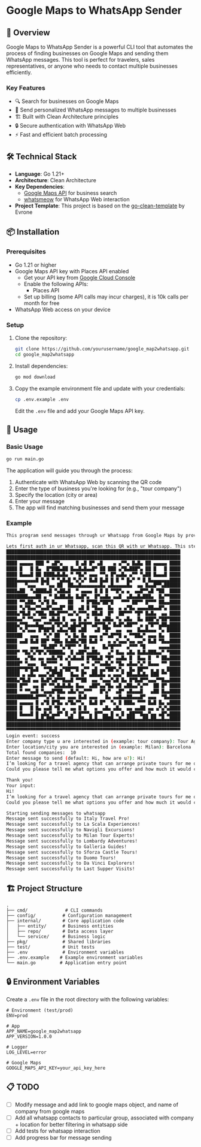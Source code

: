 # Google Maps to WhatsApp Sender

## 🚀 Overview

Google Maps to WhatsApp Sender is a powerful CLI tool that automates the process of finding businesses on Google Maps and sending them WhatsApp messages. This tool is perfect for travelers, sales representatives, or anyone who needs to contact multiple businesses efficiently.

### Key Features

- 🔍 Search for businesses on Google Maps
- 💬 Send personalized WhatsApp messages to multiple businesses
- 🏗 Built with Clean Architecture principles
- 🔒 Secure authentication with WhatsApp Web
- ⚡ Fast and efficient batch processing

## 🛠 Technical Stack

- **Language**: Go 1.21+
- **Architecture**: Clean Architecture
- **Key Dependencies**:
  - [Google Maps API](https://developers.google.com/maps/documentation/places/web-service/overview) for business search
  - [whatsmeow](https://github.com/tulir/whatsmeow) for WhatsApp Web interaction
- **Project Template**: This project is based on the [go-clean-template](https://github.com/evrone/go-clean-template) by Evrone

## 📦 Installation

### Prerequisites

- Go 1.21 or higher
- Google Maps API key with Places API enabled
  - Get your API key from [Google Cloud Console](https://console.cloud.google.com/)
  - Enable the following APIs:
    - Places API
  - Set up billing (some API calls may incur charges), it is 10k calls per month for free
- WhatsApp Web access on your device

### Setup

1. Clone the repository:
   ```bash
   git clone https://github.com/yourusername/google_map2whatsapp.git
   cd google_map2whatsapp
   ```

2. Install dependencies:
   ```bash
   go mod download
   ```

3. Copy the example environment file and update with your credentials:
   ```bash
   cp .env.example .env
   ```
   Edit the `.env` file and add your Google Maps API key.

## 🚀 Usage

### Basic Usage

```bash
go run main.go
```

The application will guide you through the process:
1. Authenticate with WhatsApp Web by scanning the QR code
2. Enter the type of business you're looking for (e.g., "tour company")
3. Specify the location (city or area)
4. Enter your message
5. The app will find matching businesses and send them your message

### Example

```bash
This program send messages through ur Whatsapp from Google Maps by provided location

Lets first auth in ur Whatsapp, scan this QR with ur Whatsapp. This step could be skipped if u already logged in
█████████████████████████████████████████████████████████████████
█████████████████████████████████████████████████████████████████
████ ▄▄▄▄▄ ███ ▀ ▄█▀▄     █ ▄█ █▀ ▄█    ▄ ▄▀▀▄ █▄█▄ ██ ▄▄▄▄▄ ████
████ █   █ █▄  █▀███▄██ █▄▄█▄█▄▄█▀ ██ ███ ▄▀█▄███▀▄ ██ █   █ ████
████ █▄▄▄█ ██ ████▄█▄█▄ ▀ ▀█▄▀ ▄▄▄ ▀▀▄ █▀▄▄█▄ ▄▀▀ ▀▄██ █▄▄▄█ ████
████▄▄▄▄▄▄▄█ █▄█ ▀ ▀▄█▄█ ▀▄▀▄▀ █▄█ █▄█ █ █ ▀ █▄▀ ▀ █ █▄▄▄▄▄▄▄████
████   ▀▄▄▄  ▀ ▀▄▄ ██  ██▄▄█▄▄▄▄▄▄▄█▄ ▄█▄▄▄▄▄█▄  ▄▄ █▄▄█▀▀▄██████
████▄██  ▀▄████▄█ ▀▄██▄█  ▀ ▄▄▄▄ █ █ █ ▀▀█▀▄ ▄  ▄▄█▀▀▄█ ▀██  ████
████████▄▄▄██ ▄ ▀ █▄██▄█▄ █▄█▀▄  █▀▄▄█▄ ▄▄█  ▄█▄▄█▄███▄  █▄▀▀████
████ ▀▀▄██▄ ▀▄▀█ █▄    ██   ▀ █▀██▄▀██▀█   ▀▀▀ ██▀▀ █▀▀▀ ██▄▄████
████ ▀▄▀█▄▄▀▀▄▄█▀▄▄▄█▀ ██  ▄█ █ ▀█▄▄  █▄  ▄ ▄▀█▄ ▄▄▄▄██▄▄█▀▄ ████
████▄▀█▄█ ▄▀██▄ ██▄█▀▀▀▄▄▀▄▀▀▀▄ ██▄█  █▀  ██▀▀▀ ▀█▀ █▄█▄  ▄▄ ████
████▄▄▀ ▀▀▄▄▄▀▀ ▄█▄█ █  ▄▄ █ ▄▀  █▄ ▄██▄ ▀▄ ▄█▄  █▄ ███▀▄▀██▀████
████▄▀▀█▄▄▄█▄▄▀▀▀▄▀█▀▄█ ▄█▄█▀█▀▀▄█▀▀█▄▀ █▄█▀▄██▀▀ ▄ ▄▀█▀▀▄██▄████
████ ▀▄▀▄▄▄ █▀██▀█ ▄█▄▄▀██ ▄██   ▄█ ▀█▀  ▄▄  ▄▄  █▄▄█▄▄▄ ▀▄ █████
██████   ▄▄▄  ▀▄▀ ██  ▀▄ █▄ █▄ ▄▄▄ ▄▀▀▄█▀▀█ ▄ ▀▀██▄▀ ▄▄▄ █▄  ████
████ ▄▄█ █▄█ ██▀ ▀██▄ █▄██▄▀██ █▄█ ▀  ▄ ▄▀▄▄▄▀▄▄ ▄▄▀ █▄█ ▀█▄▄████
████     ▄▄▄ ▀█▄██▀ ▀▄▀█▀▀ ▀ █▄ ▄   █▄▀█▀▀▀  ▄▀▀▀ ▀█     ▄▄▄▄████
████▀ ▀█▄▀▄▀█▀▄▀█████▄  █ ▄██▀▄▄██▄   ▄▀ █▄▄ ▄█▄ █▄█▄███▄▄▀ ▀████
████▄  ▄▀█▄ ▄▄ ▄▄█▄▀█ ▄▀▄█▄▄█ █▀██▄█ ▀█▀ ▄▄█▄ █  █▄▄ █  ▀ ██▄████
█████▀ ▀▄▄▄  █▄▀▀▀▀ ▄  █    ▄ ▀ ▄▀▀▄▄█▄▀ ▀█▄ ▄█▄▄▀▄▀ █▄▄▄ ▀▀ ████
█████▀▀█▀█▄█  ▀▀█▄█ ▄▀██▀▀█ ▄▀▀ ▄█ ▄▄▀██▀▄▀▄  █▄ ██▀▀ ▄ ▄ ▄ █████
█████ ▄ ▄█▄ ▄▄▄▀▄█▀██   █▄▄ █▀ ▄██▄█▄ ▄ ▄▄▄▀ ██▄▄█▄█▄ ███ ▀▀ ████
████▄▀█▄█ ▄▄ █▄█▀▄█▀▀█▄▄█ ▀▀██  ▄▄ ▀▄▄▄▀▄█ █▄ █▀█▄█▀▀▄▄▄▀▀█▄▄████
████ █▀▀  ▄▄ █▀ ▀▀▄█▄█▄█▄ █▄▄  ▄██▀▄▄▀█▄ ▄█ ▄██▄▄▀▄▀▀  ██ █▀ ████
████ ▀ ▀▀▄▄█ ▀▄▄▄█▀██▄ ▄█▄▀▄▄▀▀▀   █▀▄▀  ▄█▀ ▄█▄▄▄█   ▄██ █▄▄████
██████████▄█▀▀▀▄▀▄ █▄▄ ▄▄▄ █▄█ ▄▄▄   █▄ ▄▄█▄▄██▄▄▄█▀ ▄▄▄  ▀█▄████
████ ▄▄▄▄▄ █ ▄▀█ █▀█▄ ▄▀█▄▀▀▄  █▄█ █▀  ▀▄ █ ███▄ ▀▀▀ █▄█ █▄ ▄████
████ █   █ █▄ ▄▄█ ▀█ ▄  ▄▄ █ █   ▄  ▄█▄ ▄█▄  ▄▄ ▄▄██ ▄▄ ▄▀▄▀▄████
████ █▄▄▄█ █ ▄█▄▀▄▄█▀ █ ▄▀ █▀▀▀▄ █▀▀▄▄ █ ▄ █ ▄██▀▀█▄▄▀▄▄ ▄█▀▄████
████▄▄▄▄▄▄▄█▄█▄███▄▄▄▄▄██▄▄██▄▄█▄█▄▄████▄▄█▄▄███▄▄▄██▄██▄▄█▄▄████
█████████████████████████████████████████████████████████████████
▀▀▀▀▀▀▀▀▀▀▀▀▀▀▀▀▀▀▀▀▀▀▀▀▀▀▀▀▀▀▀▀▀▀▀▀▀▀▀▀▀▀▀▀▀▀▀▀▀▀▀▀▀▀▀▀▀▀▀▀▀▀▀▀▀
Login event: success
Enter company type u are interested in (example: tour company): Tour Agency
Enter location/city you are interested in (example: Milan): Barcelona
Total found companies:  10
Enter message to send (default: Hi, how are u?): Hi!
I’m looking for a travel agency that can arrange private tours for me over three days in different areas.
Could you please tell me what options you offer and how much it would cost?

Thank you!
Your input:
Hi!
I’m looking for a travel agency that can arrange private tours for me over three days in different areas.
Could you please tell me what options you offer and how much it would cost?

Starting sending messages to whatsapp
Message sent successfully to Italy Travel Pro!
Message sent successfully to La Scala Experiences!
Message sent successfully to Navigli Excursions!
Message sent successfully to Milan Tour Experts!
Message sent successfully to Lombardy Adventures!
Message sent successfully to Galleria Guides!
Message sent successfully to Sforza Castle Tours!
Message sent successfully to Duomo Tours!
Message sent successfully to Da Vinci Explorers!
Message sent successfully to Last Supper Visits!

```

## 🏗 Project Structure

```
.
├── cmd/              # CLI commands
├── config/          # Configuration management
├── internal/        # Core application code
│   ├── entity/      # Business entities
│   ├── repo/        # Data access layer
│   └── service/     # Business logic
├── pkg/             # Shared libraries
├── test/            # Unit tests
├── .env             # Environment variables
├── .env.example    # Example environment variables
└── main.go         # Application entry point
```

## 🔒 Environment Variables

Create a `.env` file in the root directory with the following variables:

```
# Environment (test/prod)
ENV=prod

# App
APP_NAME=google_map2whatsapp
APP_VERSION=1.0.0

# Logger
LOG_LEVEL=error

# Google Maps
GOOGLE_MAPS_API_KEY=your_api_key_here
```

## 📋 TODO

- [ ] Modify message and add link to google maps object, and name of company from google maps
- [ ] Add all whatsapp contacts to particular group, associated with company + location for better filtering in whatsapp side 
- [ ] Add tests for whatsapp interaction
- [ ] Add progress bar for message sending
